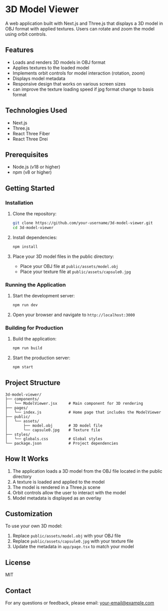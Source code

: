 # 3D Model Viewer

A web application built with Next.js and Three.js that displays a 3D model in OBJ format with applied textures. Users can rotate and zoom the model using orbit controls.

## Features

- Loads and renders 3D models in OBJ format
- Applies textures to the loaded model
- Implements orbit controls for model interaction (rotation, zoom)
- Displays model metadata
- Responsive design that works on various screen sizes
- can improve the texture loading speed if jpg format change to basis format

## Technologies Used

- Next.js
- Three.js
- React Three Fiber
- React Three Drei

## Prerequisites

- Node.js (v18 or higher)
- npm (v8 or higher)

## Getting Started

### Installation

1. Clone the repository:
   ```bash
   git clone https://github.com/your-username/3d-model-viewer.git
   cd 3d-model-viewer
   ```

2. Install dependencies:
   ```bash
   npm install
   ```

3. Place your 3D model files in the public directory:
   - Place your OBJ file at `public/assets/model.obj`
   - Place your texture file at `public/assets/capsule0.jpg`

### Running the Application

1. Start the development server:
   ```bash
   npm run dev
   ```

2. Open your browser and navigate to `http://localhost:3000`

### Building for Production

1. Build the application:
   ```bash
   npm run build
   ```

2. Start the production server:
   ```bash
   npm start
   ```

## Project Structure

```
3d-model-viewer/
├── components/
│   └── ModelViewer.jsx     # Main component for 3D rendering
├── pages/
│   └── index.js            # Home page that includes the ModelViewer
├── public/
│   └── assets/
│       ├── model.obj       # 3D model file
│       └── capsule0.jpg    # Texture file
├── styles/
│   └── globals.css         # Global styles
└── package.json            # Project dependencies
```

## How It Works

1. The application loads a 3D model from the OBJ file located in the public directory
2. A texture is loaded and applied to the model
3. The model is rendered in a Three.js scene
4. Orbit controls allow the user to interact with the model
5. Model metadata is displayed as an overlay

## Customization

To use your own 3D model:
1. Replace `public/assets/model.obj` with your OBJ file
2. Replace `public/assets/capsule0.jpg` with your texture file
3. Update the metadata in `app/page.tsx` to match your model

## License

MIT

## Contact

For any questions or feedback, please email: your-email@example.com